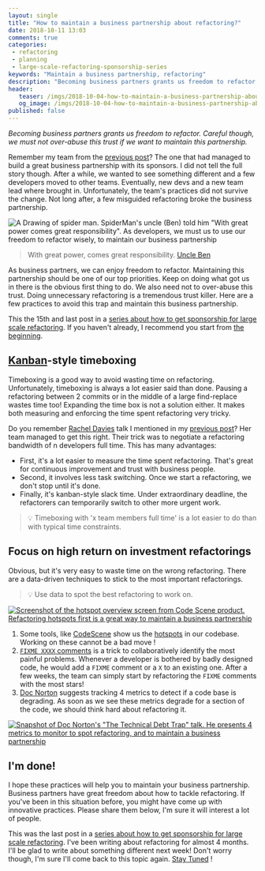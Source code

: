 ```yaml
---
layout: single
title: "How to maintain a business partnership about refactoring?"
date: 2018-10-11 13:03
comments: true
categories:
 - refactoring
 - planning
 - large-scale-refactoring-sponsorship-series
keywords: "Maintain a business partnership, refactoring"
description: "Becoming business partners grants us freedom to refactor. Careful though, We must not over-abuse this trust if we want to keep our privileges. Practices like Kanban-style timeboxing and focus on high return on investment refactorings help us to maintain the business partnership."
header:
   teaser: /imgs/2018-10-04-how-to-maintain-a-business-partnership-about-refactoring/spiderman-teaser.jpeg
   og_image: /imgs/2018-10-04-how-to-maintain-a-business-partnership-about-refactoring/spiderman-og.jpeg
published: false
---
```

_Becoming business partners grants us freedom to refactor. Careful though, we must not over-abuse this trust if we want to maintain this partnership._

Remember my team from the [previous post](/become-a-business-partner-and-stop-begging-for-refactoring/)? The one that had managed to build a great business partnership with its sponsors. I did not tell the full story though. After a while, we wanted to see something different and a few developers moved to other teams. Eventually, new devs and a new team lead where brought in. Unfortunately, the team's practices did not survive the change. Not long after, a few misguided refactoring broke the business partnership.

![A Drawing of spider man. SpiderMan's uncle (Ben) told him "With great power comes great responsibility". As developers, we must us to use our freedom to refactor wisely, to maintain our business partnership]({{site.url}}{{site.baseurl}}/imgs/2018-10-04-how-to-maintain-a-business-partnership-about-refactoring/spiderman.jpeg)

> With great power, comes great responsibility. [Uncle Ben](https://en.wikipedia.org/wiki/Uncle_Ben)

As business partners, we can enjoy freedom to refactor. Maintaining this partnership should be one of our top priorities. Keep on doing what got us in there is the obvious first thing to do. We also need not to over-abuse this trust. Doing unnecessary refactoring is a tremendous trust killer. Here are a few practices to avoid this trap and maintain this business partnership.

This the 15th and last post in a [series about how to get sponsorship for large scale refactoring]({{site.baseurl}}/categories/#large-scale-refactoring-sponsorship-series). If you haven't already, I recommend you start from [the beginning](/how-to-convince-your-business-to-sponsor-a-large-scale-refactoring/).

## [Kanban](https://en.wikipedia.org/wiki/Kanban_(development))-style timeboxing

Timeboxing is a good way to avoid wasting time on refactoring. Unfortunately, timeboxing is always a lot easier said than done. Pausing a refactoring between 2 commits or in the middle of a large find-replace wastes time too! Expanding the time box is not a solution either. It makes both measuring and enforcing the time spent refactoring very tricky. 

Do you remember [Rachel Davies](https://twitter.com/rachelcdavies) talk I mentioned in my [previous post](/become-a-business-partner-and-stop-begging-for-refactoring/)? Her team managed to get this right. Their trick was to negotiate a refactoring bandwidth of n developers full time. This has many advantages:

*   First, it's a lot easier to measure the time spent refactoring. That's great for continuous improvement and trust with business people.
*   Second, it involves less task switching. Once we start a refactoring, we don't stop until it's done.
*   Finally, it's kanban-style slack time. Under extraordinary deadline, the refactorers can temporarily switch to other more urgent work.

> 💡 Timeboxing with 'x team members full time' is a lot easier to do than with typical time constraints.

## Focus on high return on investment refactorings

Obvious, but it's very easy to waste time on the wrong refactoring. There are a data-driven techniques to stick to the most important refactorings.

> 💡 Use data to spot the best refactoring to work on.

[![Screenshot of the hotspot overview screen from Code Scene product. Refactoring hotspots first is a great way to maintain a business partnership]({{site.url}}{{site.baseurl}}/imgs/2018-10-04-how-to-maintain-a-business-partnership-about-refactoring/hotspots-dashboard-overview.jpg)](https://codescene.io/docs/guides/technical/hotspots.html)

1.  Some tools, like [CodeScene](https://codescene.io/) show us the [hotspots](https://codescene.io/docs/guides/technical/hotspots.html) in our codebase. Working on these cannot be a bad move !
2.  [```FIXME XXXX``` comments](/a-seamless-way-to-keep-track-of-technical-debt-in-your-source-code/) is a trick to collaboratively identify the most painful problems. Whenever a developer is bothered by badly designed code, he would add a ```FIXME``` comment or a ```X``` to an existing one. After a few weeks, the team can simply start by refactoring the ```FIXME``` comments with the most stars!
3.  [Doc Norton](https://www.youtube.com/watch?v=Env47tQewIA) suggests tracking 4 metrics to detect if a code base is degrading. As soon as we see these metrics degrade for a section of the code, we should think hard about refactoring it.

[![Snapshot of Doc Norton's "The Technical Debt Trap" talk. He presents 4 metrics to monitor to spot refactoring, and to maintain a business partnership]({{site.url}}{{site.baseurl}}/imgs/2018-10-04-how-to-maintain-a-business-partnership-about-refactoring/doc-norton-4-metrics.jpg)](https://www.youtube.com/watch?v=Env47tQewIA)

## I'm done!

I hope these practices will help you to maintain your business partnership. Business partners have great freedom about how to tackle refactoring. If you've been in this situation before, you might have come up with innovative practices. Please share them below, I'm sure it will interest a lot of people.

This was the last post in a [series about how to get sponsorship for large scale refactoring]({{site.baseurl}}/categories/#large-scale-refactoring-sponsorship-series). I've been writing about refactoring for almost 4 months. I'll be glad to write about something different next week! Don't worry though, I'm sure I'll come back to this topic again. [Stay Tuned](http://eepurl.com/dxKE95) !
